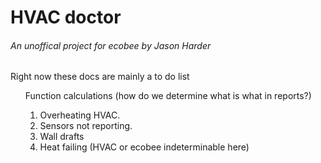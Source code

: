 <h1>HVAC doctor</h1>

<H6>An unoffical project for ecobee by Jason Harder </h6> 

Right now these docs are mainly a to do list 


<ol> Function calculations (how do we determine what is what in reports?)
  <ol>
    <li>Overheating HVAC. </li>
    <li>Sensors not reporting. </li>
    <li>Wall drafts </li> 
    <li>Heat failing (HVAC or ecobee indeterminable here) </li>
  </ol>
